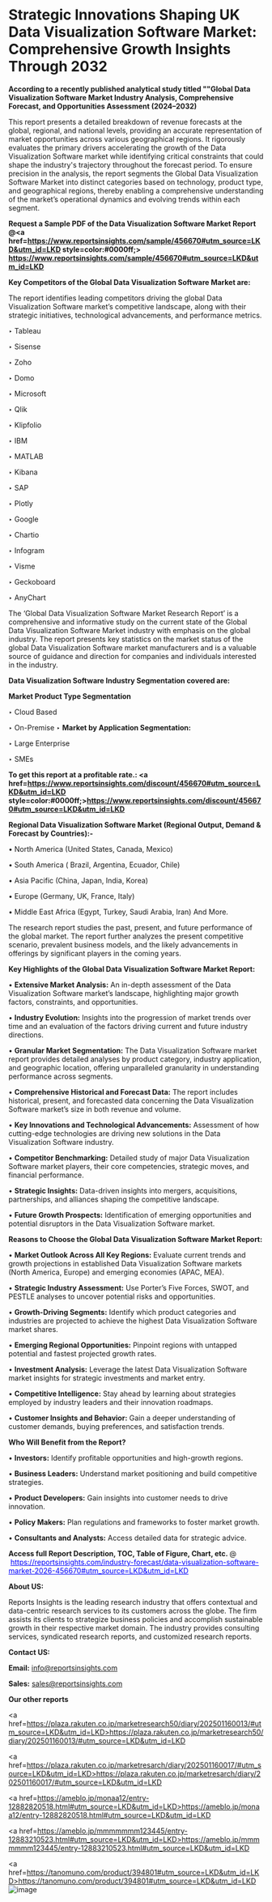 # Strategic Innovations Shaping UK Data Visualization Software Market: Comprehensive Growth Insights Through 2032

<strong>According to a recently published analytical study titled ""Global Data Visualization Software Market Industry Analysis, Comprehensive Forecast, and Opportunities Assessment (2024–2032)</strong>

This report presents a detailed breakdown of revenue forecasts at the global, regional, and national levels, providing an accurate representation of market opportunities across various geographical regions. It rigorously evaluates the primary drivers accelerating the growth of the Data Visualization Software market while identifying critical constraints that could shape the industry's trajectory throughout the forecast period. To ensure precision in the analysis, the report segments the Global Data Visualization Software Market into distinct categories based on technology, product type, and geographical regions, thereby enabling a comprehensive understanding of the market’s operational dynamics and evolving trends within each segment.

<strong>Request a Sample PDF of the Data Visualization Software Market Report </strong><strong>@<a href=https://www.reportsinsights.com/sample/456670#utm_source=LKD&utm_id=LKD style=color:#0000ff;> https://www.reportsinsights.com/sample/456670#utm_source=LKD&utm_id=LKD</a></strong></font>

<strong>Key Competitors of the Global Data Visualization Software Market are:</strong>

The report identifies leading competitors driving the global Data Visualization Software market’s competitive landscape, along with their strategic initiatives, technological advancements, and performance metrics.

‣ Tableau

‣ Sisense

‣ Zoho

‣ Domo

‣ Microsoft

‣ Qlik

‣ Klipfolio

‣ IBM

‣ MATLAB

‣ Kibana

‣ SAP

‣ Plotly

‣ Google

‣ Chartio

‣ Infogram

‣ Visme

‣ Geckoboard

‣ AnyChart

The ‘Global Data Visualization Software Market Research Report’ is a comprehensive and informative study on the current state of the Global Data Visualization Software Market industry with emphasis on the global industry. The report presents key statistics on the market status of the global Data Visualization Software market manufacturers and is a valuable source of guidance and direction for companies and individuals interested in the industry.

<strong>Data Visualization Software Industry Segmentation covered are:</strong>

<strong>Market Product Type Segmentation</strong>

‣ Cloud Based

‣ On-Premise
‣ 
<strong>Market by Application Segmentation:</strong>

‣ Large Enterprise

‣ SMEs

<strong>To get this report at a profitable rate.: <a href=https://www.reportsinsights.com/discount/456670#utm_source=LKD&utm_id=LKD style=color:#0000ff;>https://www.reportsinsights.com/discount/456670#utm_source=LKD&utm_id=LKD</a></strong></font>

<strong>Regional Data Visualization Software Market (Regional Output, Demand &amp; Forecast by Countries):-</strong>

• North America (United States, Canada, Mexico)

• South America ( Brazil, Argentina, Ecuador, Chile)

• Asia Pacific (China, Japan, India, Korea)

• Europe (Germany, UK, France, Italy)

• Middle East Africa (Egypt, Turkey, Saudi Arabia, Iran) And More.

The research report studies the past, present, and future performance of the global market. The report further analyzes the present competitive scenario, prevalent business models, and the likely advancements in offerings by significant players in the coming years.

<strong>Key Highlights of the Global Data Visualization Software Market Report:</strong>

• <strong>Extensive Market Analysis:</strong> An in-depth assessment of the Data Visualization Software market’s landscape, highlighting major growth factors, constraints, and opportunities.

• <strong>Industry Evolution:</strong> Insights into the progression of market trends over time and an evaluation of the factors driving current and future industry directions.

• <strong>Granular Market Segmentation:</strong> The Data Visualization Software market report provides detailed analyses by product category, industry application, and geographic location, offering unparalleled granularity in understanding performance across segments.

• <strong>Comprehensive Historical and Forecast Data:</strong> The report includes historical, present, and forecasted data concerning the Data Visualization Software market’s size in both revenue and volume.

• <strong>Key Innovations and Technological Advancements:</strong> Assessment of how cutting-edge technologies are driving new solutions in the Data Visualization Software industry.

• <strong>Competitor Benchmarking:</strong> Detailed study of major Data Visualization Software market players, their core competencies, strategic moves, and financial performance.

• <strong>Strategic Insights:</strong> Data-driven insights into mergers, acquisitions, partnerships, and alliances shaping the competitive landscape.

• <strong>Future Growth Prospects:</strong> Identification of emerging opportunities and potential disruptors in the Data Visualization Software market.

<strong>Reasons to Choose the Global Data Visualization Software Market Report:</strong>

• <strong>Market Outlook Across All Key Regions:</strong> Evaluate current trends and growth projections in established Data Visualization Software markets (North America, Europe) and emerging economies (APAC, MEA).

• <strong>Strategic Industry Assessment:</strong> Use Porter’s Five Forces, SWOT, and PESTLE analyses to uncover potential risks and opportunities.

• <strong>Growth-Driving Segments:</strong> Identify which product categories and industries are projected to achieve the highest Data Visualization Software market shares.

• <strong>Emerging Regional Opportunities:</strong> Pinpoint regions with untapped potential and fastest projected growth rates.

• <strong>Investment Analysis:</strong> Leverage the latest Data Visualization Software market insights for strategic investments and market entry.

• <strong>Competitive Intelligence:</strong> Stay ahead by learning about strategies employed by industry leaders and their innovation roadmaps.

• <strong>Customer Insights and Behavior:</strong> Gain a deeper understanding of customer demands, buying preferences, and satisfaction trends.

<strong>Who Will Benefit from the Report?</strong>

• <strong>Investors:</strong> Identify profitable opportunities and high-growth regions.

• <strong>Business Leaders:</strong> Understand market positioning and build competitive strategies.

• <strong>Product Developers:</strong> Gain insights into customer needs to drive innovation.

• <strong>Policy Makers:</strong> Plan regulations and frameworks to foster market growth.

• <strong>Consultants and Analysts:</strong> Access detailed data for strategic advice.
</ul>
<strong>Access full Report Description, TOC, Table of Figure, Chart, etc. </strong>@  <a href=https://reportsinsights.com/industry-forecast/data-visualization-software-market-2026-456670#utm_source=LKD&utm_id=LKD style=color:#0000ff;>https://reportsinsights.com/industry-forecast/data-visualization-software-market-2026-456670#utm_source=LKD&utm_id=LKD</a></font>

<strong><strong>About US</strong>:</strong>

Reports Insights is the leading research industry that offers contextual and data-centric research services to its customers across the globe. The firm assists its clients to strategize business policies and accomplish sustainable growth in their respective market domain. The industry provides consulting services, syndicated research reports, and customized research reports.

<strong>Contact US:</strong>

<p class=""""><b>Email:</b> <a href=mailto:info@reportsinsights.com>info@reportsinsights.com</a></p>
<p class=""""><b>Sales:</b> <a href=mailto:sales@reportsinsights.com>sales@reportsinsights.com</a></p>

<strong>Our other reports</strong>

<a href=https://plaza.rakuten.co.jp/marketresearch50/diary/202501160013/#utm_source=LKD&utm_id=LKD>https://plaza.rakuten.co.jp/marketresearch50/diary/202501160013/#utm_source=LKD&utm_id=LKD</a>

<a href=https://plaza.rakuten.co.jp/marketresarch/diary/202501160017/#utm_source=LKD&utm_id=LKD>https://plaza.rakuten.co.jp/marketresarch/diary/202501160017/#utm_source=LKD&utm_id=LKD</a>

<a href=https://ameblo.jp/monaa12/entry-12882820518.html#utm_source=LKD&utm_id=LKD>https://ameblo.jp/monaa12/entry-12882820518.html#utm_source=LKD&utm_id=LKD</a>

<a href=https://ameblo.jp/mmmmmmm123445/entry-12883210523.html#utm_source=LKD&utm_id=LKD>https://ameblo.jp/mmmmmmm123445/entry-12883210523.html#utm_source=LKD&utm_id=LKD</a>

<a href=https://tanomuno.com/product/394801#utm_source=LKD&utm_id=LKD>https://tanomuno.com/product/394801#utm_source=LKD&utm_id=LKD</a>
![image](https://github.com/user-attachments/assets/a35e41a1-348f-4ff7-8025-bb95c9773c22)
